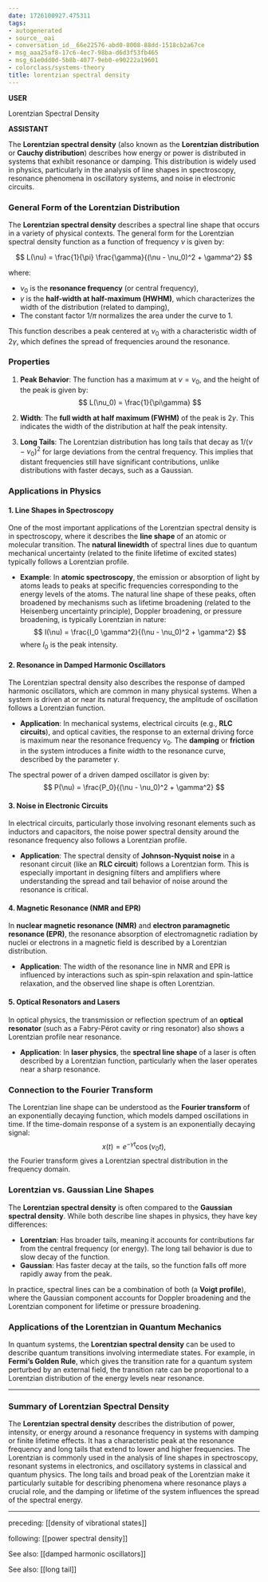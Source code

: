 ```yaml
---
date: 1726100927.475311
tags:
- autogenerated
- source__oai
- conversation_id__66e22576-abd0-8008-88dd-1518cb2a67ce
- msg_aaa25af8-17c6-4ec7-98ba-d6d3f53fb465
- msg_61e0dd0d-5b8b-4077-9eb0-e90222a19601
- colorclass/systems-theory
title: lorentzian spectral density
---
```


**USER**

Lorentzian Spectral Density


**ASSISTANT**

The **Lorentzian spectral density** (also known as the **Lorentzian distribution** or **Cauchy distribution**) describes how energy or power is distributed in systems that exhibit resonance or damping. This distribution is widely used in physics, particularly in the analysis of line shapes in spectroscopy, resonance phenomena in oscillatory systems, and noise in electronic circuits.

### General Form of the Lorentzian Distribution

The **Lorentzian spectral density** describes a spectral line shape that occurs in a variety of physical contexts. The general form for the Lorentzian spectral density function as a function of frequency $\nu$ is given by:

$$ L(\nu) = \frac{1}{\pi} \frac{\gamma}{(\nu - \nu_0)^2 + \gamma^2} $$

where:
- $\nu_0$ is the **resonance frequency** (or central frequency),
- $\gamma$ is the **half-width at half-maximum (HWHM)**, which characterizes the width of the distribution (related to damping),
- The constant factor $1/\pi$ normalizes the area under the curve to 1.

This function describes a peak centered at $\nu_0$ with a characteristic width of $2\gamma$, which defines the spread of frequencies around the resonance.

### Properties

1. **Peak Behavior**: The function has a maximum at $\nu = \nu_0$, and the height of the peak is given by:
   $$ L(\nu_0) = \frac{1}{\pi\gamma} $$
   
2. **Width**: The **full width at half maximum (FWHM)** of the peak is $2\gamma$. This indicates the width of the distribution at half the peak intensity.

3. **Long Tails**: The Lorentzian distribution has long tails that decay as $1/(\nu - \nu_0)^2$ for large deviations from the central frequency. This implies that distant frequencies still have significant contributions, unlike distributions with faster decays, such as a Gaussian.

### Applications in Physics

#### 1. **Line Shapes in Spectroscopy**

One of the most important applications of the Lorentzian spectral density is in spectroscopy, where it describes the **line shape** of an atomic or molecular transition. The **natural linewidth** of spectral lines due to quantum mechanical uncertainty (related to the finite lifetime of excited states) typically follows a Lorentzian profile.

- **Example**: In **atomic spectroscopy**, the emission or absorption of light by atoms leads to peaks at specific frequencies corresponding to the energy levels of the atoms. The natural line shape of these peaks, often broadened by mechanisms such as lifetime broadening (related to the Heisenberg uncertainty principle), Doppler broadening, or pressure broadening, is typically Lorentzian in nature:
  $$ I(\nu) = \frac{I_0 \gamma^2}{(\nu - \nu_0)^2 + \gamma^2} $$
  where $I_0$ is the peak intensity.

#### 2. **Resonance in Damped Harmonic Oscillators**

The Lorentzian spectral density also describes the response of damped harmonic oscillators, which are common in many physical systems. When a system is driven at or near its natural frequency, the amplitude of oscillation follows a Lorentzian function.

- **Application**: In mechanical systems, electrical circuits (e.g., **RLC circuits**), and optical cavities, the response to an external driving force is maximum near the resonance frequency $\nu_0$. The **damping** or **friction** in the system introduces a finite width to the resonance curve, described by the parameter $\gamma$.

The spectral power of a driven damped oscillator is given by:
$$ P(\nu) = \frac{P_0}{(\nu - \nu_0)^2 + \gamma^2} $$

#### 3. **Noise in Electronic Circuits**

In electrical circuits, particularly those involving resonant elements such as inductors and capacitors, the noise power spectral density around the resonance frequency also follows a Lorentzian profile.

- **Application**: The spectral density of **Johnson-Nyquist noise** in a resonant circuit (like an **RLC circuit**) follows a Lorentzian form. This is especially important in designing filters and amplifiers where understanding the spread and tail behavior of noise around the resonance is critical.

#### 4. **Magnetic Resonance (NMR and EPR)**

In **nuclear magnetic resonance (NMR)** and **electron paramagnetic resonance (EPR)**, the resonance absorption of electromagnetic radiation by nuclei or electrons in a magnetic field is described by a Lorentzian distribution.

- **Application**: The width of the resonance line in NMR and EPR is influenced by interactions such as spin-spin relaxation and spin-lattice relaxation, and the observed line shape is often Lorentzian.

#### 5. **Optical Resonators and Lasers**

In optical physics, the transmission or reflection spectrum of an **optical resonator** (such as a Fabry-Pérot cavity or ring resonator) also shows a Lorentzian profile near resonance.

- **Application**: In **laser physics**, the **spectral line shape** of a laser is often described by a Lorentzian function, particularly when the laser operates near a sharp resonance.

### Connection to the Fourier Transform

The Lorentzian line shape can be understood as the **Fourier transform** of an exponentially decaying function, which models damped oscillations in time. If the time-domain response of a system is an exponentially decaying signal:
$$ x(t) = e^{-\gamma t} \cos(\nu_0 t), $$
the Fourier transform gives a Lorentzian spectral distribution in the frequency domain.

### Lorentzian vs. Gaussian Line Shapes

The **Lorentzian spectral density** is often compared to the **Gaussian spectral density**. While both describe line shapes in physics, they have key differences:

- **Lorentzian**: Has broader tails, meaning it accounts for contributions far from the central frequency (or energy). The long tail behavior is due to slow decay of the function.
- **Gaussian**: Has faster decay at the tails, so the function falls off more rapidly away from the peak.

In practice, spectral lines can be a combination of both (a **Voigt profile**), where the Gaussian component accounts for Doppler broadening and the Lorentzian component for lifetime or pressure broadening.

### Applications of the Lorentzian in Quantum Mechanics

In quantum systems, the **Lorentzian spectral density** can be used to describe quantum transitions involving intermediate states. For example, in **Fermi’s Golden Rule**, which gives the transition rate for a quantum system perturbed by an external field, the transition rate can be proportional to a Lorentzian distribution of the energy levels near resonance.

---

### Summary of Lorentzian Spectral Density

The **Lorentzian spectral density** describes the distribution of power, intensity, or energy around a resonance frequency in systems with damping or finite lifetime effects. It has a characteristic peak at the resonance frequency and long tails that extend to lower and higher frequencies. The Lorentzian is commonly used in the analysis of line shapes in spectroscopy, resonant systems in electronics, and oscillatory systems in classical and quantum physics. The long tails and broad peak of the Lorentzian make it particularly suitable for describing phenomena where resonance plays a crucial role, and the damping or lifetime of the system influences the spread of the spectral energy.


---

preceding: [[density of vibrational states]]  


following: [[power spectral density]]

See also: [[damped harmonic oscillators]]


See also: [[long tail]]